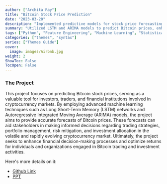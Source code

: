 ```yaml
---
author: ["Archita Ray"]
title: "Bitcoin Stock Price Prediction"
date: "2023-03-20"
description: "Implemented predictive models for stock price forecasting to support informed decision-making in cryptocurrency investments and trading"
summary: "Utilized LSTM and ARIMA models to predict Bitcoin prices, enhancing financial decision-making in the volatile cryptocurrency market through accurate forecasting"
tags: ["Python", "Feature Engineering", "Machine Learning", "Statistical Analysis", "Excel", "Statistical Modelling", "Data Preprocessing","NumPy","Pandas","Scikit-learn","LSTM (Long Short-Term Memory)","ARIMA (Autoregressive Integrated Moving Average)","Predictive Modeling","Financial Forecasting"]
categories: ["themes", "syntax"]
series: ["Themes Guide"]
cover:
  image: images/Airbnb.jpg
weight: 2
ShowToc: False
TocOpen: False
---
```


### The Project

This project focuses on predicting Bitcoin stock prices, serving as a valuable tool for investors, traders, and financial institutions involved in cryptocurrency markets. By employing advanced machine learning techniques such as Long Short-Term Memory (LSTM) networks and Autoregressive Integrated Moving Average (ARIMA) models, the project aims to provide accurate forecasts of Bitcoin prices. These forecasts can aid stakeholders in making informed decisions regarding trading strategies, portfolio management, risk mitigation, and investment allocation in the volatile and rapidly evolving cryptocurrency market. Ultimately, the project seeks to enhance financial decision-making processes and optimize returns for individuals and organizations engaged in Bitcoin trading and investment activities.


Here's more details on it:
- [Github Link](https://github.com/archita612/Cryptocurrency)
- [PPT](https://github.com/archita612/Cryptocurrency/blob/main/Cryptocurrency_Bitcoin.pptx)
